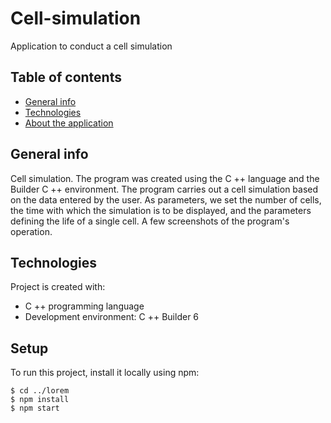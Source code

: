 # Cell-simulation
Application to conduct a cell simulation 

## Table of contents
* [General info](#general-info)
* [Technologies](#technologies)
* [About the application](#about)

## General info
Cell simulation. The program was created using the C ++ language and the Builder C ++ environment.
The program carries out a cell simulation based on the data entered by the user. As parameters, we set the number of cells, the time with which the simulation is to be displayed, and the parameters defining the life of a single cell. A few screenshots of the program's operation.
	
## Technologies
Project is created with:
* C ++ programming language
* Development environment: C ++ Builder 6
	
## Setup
To run this project, install it locally using npm:

```
$ cd ../lorem
$ npm install
$ npm start
```
